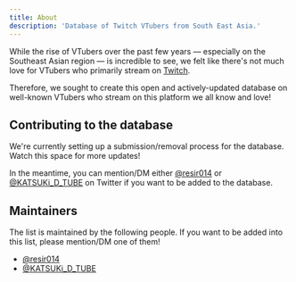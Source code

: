 ```yaml
---
title: About
description: 'Database of Twitch VTubers from South East Asia.'
---
```


While the rise of VTubers over the past few years — especially on the Southeast Asian
region — is incredible to see, we felt like there&apos;s not much love for VTubers who
primarily stream on [Twitch](https://www.twitch.tv/).

Therefore, we sought to create this open and actively-updated database on well-known
VTubers who stream on this platform we all know and love!

## Contributing to the database

We're currently setting up a submission/removal process for the database. Watch this space for more updates!

In the meantime, you can mention/DM either [@resir014](https://twitter.com/resir014) or [@KATSUKi_D_TUBE](https://twitter.com/KATSUKi_D_TUBE) on Twitter if you want to be added to the database.

## Maintainers

The list is maintained by the following people. If you want to be added into this
list, please mention/DM one of them!

- [@resir014](https://twitter.com/resir014)
- [@KATSUKi_D_TUBE](https://twitter.com/KATSUKi_D_TUBE)
